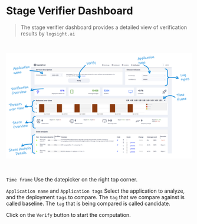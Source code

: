 # Stage Verifier Dashboard

> The stage verifier dashboard provides a detailed view of verification results by `logsight.ai`


<br>

![Logs](./verification_marked.png ':size=1200')

<br>


`Time frame` Use the datepicker on the right top corner.

`Application name` and `Application tags` Select the application to analyze, and the deployment `tags` to compare. 
The `tag` that we compare against is called baseline.
The `tag` that is being compared is called candidate.

Click on the `Verify` button to start the computation.
